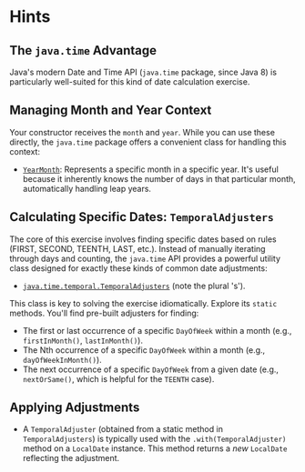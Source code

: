 # Hints

## The `java.time` Advantage

Java's modern Date and Time API (`java.time` package, since Java 8) is particularly well-suited for this kind of date calculation exercise.

## Managing Month and Year Context

Your constructor receives the `month` and `year`. While you can use these directly, the `java.time` package offers a convenient class for handling this context:

- [`YearMonth`](https://docs.oracle.com/en/java/javase/17/docs/api/java.base/java/time/YearMonth.html): Represents a specific month in a specific year. It's useful because it inherently knows the number of days in that particular month, automatically handling leap years. 

## Calculating Specific Dates: `TemporalAdjusters`

The core of this exercise involves finding specific dates based on rules (FIRST, SECOND, TEENTH, LAST, etc.). Instead of manually iterating through days and counting, the `java.time` API provides a powerful utility class designed for exactly these kinds of common date adjustments:

- [`java.time.temporal.TemporalAdjusters`](https://docs.oracle.com/en/java/javase/17/docs/api/java.base/java/time/temporal/TemporalAdjusters.html) (note the plural 's').

This class is key to solving the exercise idiomatically. Explore its `static` methods. You'll find pre-built adjusters for finding:
- The first or last occurrence of a specific `DayOfWeek` within a month (e.g., `firstInMonth()`, `lastInMonth()`).
- The Nth occurrence of a specific `DayOfWeek` within a month (e.g., `dayOfWeekInMonth()`).
- The next occurrence of a specific `DayOfWeek` from a given date (e.g., `nextOrSame()`, which is helpful for the `TEENTH` case).

## Applying Adjustments

- A `TemporalAdjuster` (obtained from a static method in `TemporalAdjusters`) is typically used with the `.with(TemporalAdjuster)` method on a `LocalDate` instance. This method returns a *new* `LocalDate` reflecting the adjustment.